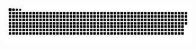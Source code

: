 ![GitHub Snake dark](https://github.com/vignesh-i2it/vignesh-i2it/blob/output/github-contribution-grid-snake.svg#gh-dark-mode-only)
